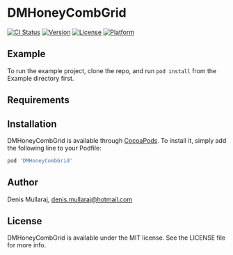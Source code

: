 # DMHoneyCombGrid

[![CI Status](https://img.shields.io/travis/Denis/DMHoneyCombGrid.svg?style=flat)](https://travis-ci.org/Denis/DMHoneyCombGrid)
[![Version](https://img.shields.io/cocoapods/v/DMHoneyCombGrid.svg?style=flat)](https://cocoapods.org/pods/DMHoneyCombGrid)
[![License](https://img.shields.io/cocoapods/l/DMHoneyCombGrid.svg?style=flat)](https://cocoapods.org/pods/DMHoneyCombGrid)
[![Platform](https://img.shields.io/cocoapods/p/DMHoneyCombGrid.svg?style=flat)](https://cocoapods.org/pods/DMHoneyCombGrid)

## Example

To run the example project, clone the repo, and run `pod install` from the Example directory first.

## Requirements

## Installation

DMHoneyCombGrid is available through [CocoaPods](https://cocoapods.org). To install
it, simply add the following line to your Podfile:

```ruby
pod 'DMHoneyCombGrid'
```

## Author

Denis Mullaraj, denis.mullaraj@hotmail.com

## License

DMHoneyCombGrid is available under the MIT license. See the LICENSE file for more info.
